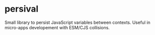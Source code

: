 # persival

Small library to persist JavaScript variables between contexts. Useful in micro-apps developement with ESM/CJS collisions.
